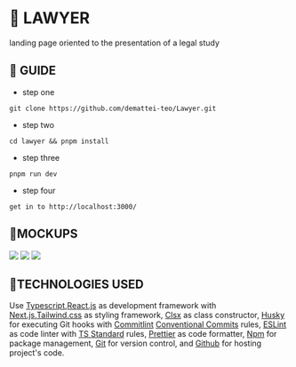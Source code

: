 # **📂 LAWYER**

landing page oriented to the presentation of a legal study

## **📑 GUIDE**


- step one

```
git clone https://github.com/demattei-teo/Lawyer.git
```

- step two

```
cd lawyer && pnpm install
```

- step three 

```
pnpm run dev
```

- step four 

```
get in to http://localhost:3000/
```


## **🎨MOCKUPS**

![](https://res.cloudinary.com/dadpdkkq9/image/upload/v1692202864/lawyer/669shots_so_msy2qt.png)
![](https://res.cloudinary.com/dadpdkkq9/image/upload/v1692202863/lawyer/405shots_so_bd5yf5.png)
![](https://res.cloudinary.com/dadpdkkq9/image/upload/v1692202861/lawyer/57shots_so_xnxvbj.png)


## **💬TECHNOLOGIES USED**

Use [Typescript](https://www.typescriptlang.org),[React.js](https://es.react.dev/) as development framework with [Next.js](https://nextjs.org/),[Tailwind.css](https://tailwindcss.com/) as styling framework, [Clsx](https://github.com/lukeed/clsx) as class constructor, [Husky](https://typicode.github.io/husky) for executing Git hooks with [Commitlint](https://commitlint.js.org) [Conventional Commits](https://www.conventionalcommits.org) rules, [ESLint](https://eslint.org) as code linter with [TS Standard](https://github.com/standard/ts-standard) rules, [Prettier](https://prettier.io) as code formatter, [Npm](https://docs.npmjs.com) for package management, [Git](https://git-scm.com/doc) for version control, and [Github](https://docs.github.com) for hosting project's code. 